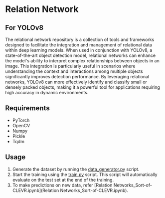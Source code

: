 # Relation Network
## For YOLOv8

The relational network repository is a collection of tools and frameworks designed to facilitate the integration and management of relational data within deep learning models. When used in conjunction with YOLOv8, a state-of-the-art object detection model, relational networks can enhance the model's ability to interpret complex relationships between objects in an image. This integration is particularly useful in scenarios where understanding the context and interactions among multiple objects significantly improves detection performance. By leveraging relational networks, YOLOv8 can more effectively identify and classify small or densely packed objects, making it a powerful tool for applications requiring high accuracy in dynamic environments.

## Requirements
* PyTorch
* OpenCV
* Numpy
* Pickle
* Tqdm

## Usage
1. Generate the dataset by running the [data_generator.py](data_generator.py) script.
2. Start the training using the [train.py](train.py) script. This script will automatically evaluate on the test set at the end of the training.
3. To make predictions on new data, refer [Relation Networks_Sort-of-CLEVR.ipynb](Relation Networks_Sort-of-CLEVR.ipynb).
